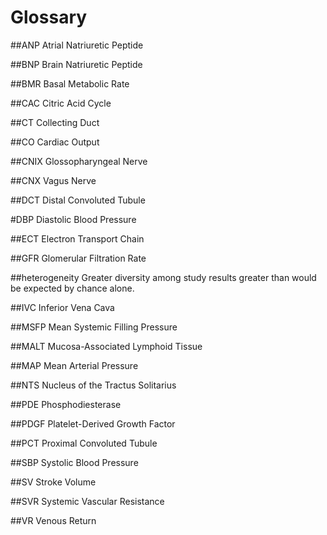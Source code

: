 # Glossary



##ANP
Atrial Natriuretic Peptide


##BNP
Brain Natriuretic Peptide

##BMR
Basal Metabolic Rate

##CAC
Citric Acid Cycle

##CT
Collecting Duct

##CO
Cardiac Output

##CNIX
Glossopharyngeal Nerve

##CNX
Vagus Nerve

##DCT
Distal Convoluted Tubule

#DBP
Diastolic Blood Pressure

##ECT
Electron Transport Chain

##GFR
Glomerular Filtration Rate

##heterogeneity
Greater diversity among study results greater than would be expected by chance alone. 

##IVC
Inferior Vena Cava

##MSFP
Mean Systemic Filling Pressure

##MALT
Mucosa-Associated Lymphoid Tissue

##MAP
Mean Arterial Pressure

##NTS
Nucleus of the Tractus Solitarius

##PDE
Phosphodiesterase

##PDGF
Platelet-Derived Growth Factor

##PCT
Proximal Convoluted Tubule

##SBP
Systolic Blood Pressure

##SV
Stroke Volume

##SVR
Systemic Vascular Resistance

##VR
Venous Return

